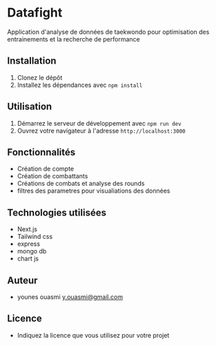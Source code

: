 # Datafight

Application d'analyse de données de taekwondo pour optimisation des entrainements et la recherche de performance

## Installation

1. Clonez le dépôt
2. Installez les dépendances avec `npm install`

## Utilisation

1. Démarrez le serveur de développement avec `npm run dev`
2. Ouvrez votre navigateur à l'adresse `http://localhost:3000`

## Fonctionnalités

- Création de compte
- Création de combattants
- Créations de combats et analyse des rounds
- filtres des parametres pour visualiations des données


## Technologies utilisées

- Next.js
- Tailwind css
- express
- mongo db
- chart js


## Auteur

- younes ouasmi y.ouasmi@gmail.com

## Licence

- Indiquez la licence que vous utilisez pour votre projet